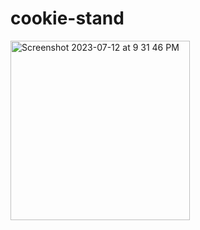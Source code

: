 # cookie-stand


<img width="287" alt="Screenshot 2023-07-12 at 9 31 46 PM" src="https://github.com/SamaadTurner/cookie-stand/assets/86858940/1dc788da-8094-4cde-b5a8-8f93f1da59b8">
